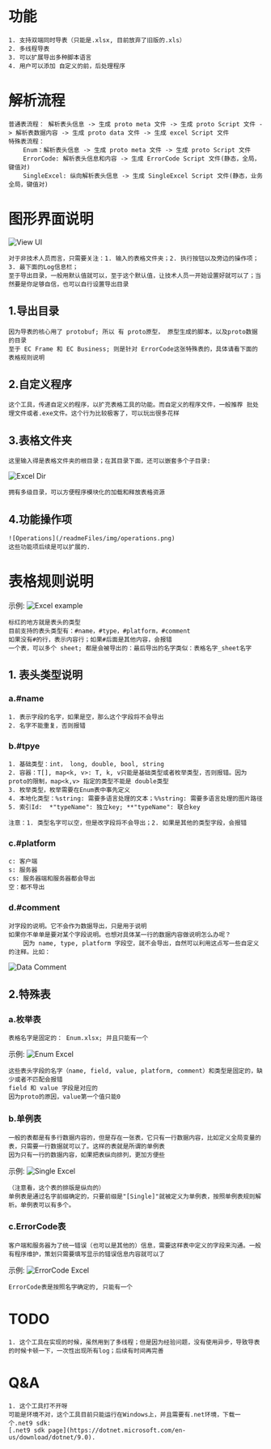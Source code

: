 # 功能
	1. 支持双端同时导表（只能是.xlsx, 目前放弃了旧版的.xls）
	2. 多线程导表
	3. 可以扩展导出多种脚本语言
	4. 用户可以添加 自定义的前，后处理程序

# 解析流程
	普通表流程： 解析表头信息 -> 生成 proto meta 文件 -> 生成 proto Script 文件 -> 解析表数据内容 -> 生成 proto data 文件 -> 生成 excel Script 文件
	特殊表流程：
		Enum：解析表头信息 -> 生成 proto meta 文件 -> 生成 proto Script 文件
		ErrorCode: 解析表头信息和内容 -> 生成 ErrorCode Script 文件(静态，全局，键值对) 
		SingleExcel: 纵向解析表头信息 -> 生成 SingleExcel Script 文件(静态，业务全局，键值对)

# 图形界面说明
![View UI](readmeFiles/img/view.png)
	
	对于非技术人员而言，只需要关注：1. 输入的表格文件夹；2. 执行按钮以及旁边的操作项；3. 最下面的Log信息栏；
	至于导出目录，一般用默认值就可以，至于这个默认值，让技术人员一开始设置好就可以了；当然要是你足够自信，也可以自行设置导出目录
	
## 1.导出目录
	因为导表的核心用了 protobuf; 所以 有 proto原型， 原型生成的脚本，以及proto数据 的目录
	至于 EC Frame 和 EC Business; 则是针对 ErrorCode这张特殊表的，具体请看下面的表格规则说明

## 2.自定义程序
	这个工具，传递自定义的程序，以扩充表格工具的功能。而自定义的程序文件，一般推荐 批处理文件或者.exe文件。这个行为比较极客了，可以玩出很多花样

## 3.表格文件夹
	这里输入得是表格文件夹的根目录；在其目录下面，还可以嵌套多个子目录:
![Excel Dir](readmeFiles/img/excelDir.png)

	拥有多级目录，可以方便程序模块化的加载和释放表格资源

## 4.功能操作项
	![Operations](/readmeFiles/img/operations.png)
	这些功能项后续是可以扩展的.
	

# 表格规则说明
示例:
![Excel example](readmeFiles/img/excelExample.png)

	标红的地方就是表头的类型
	目前支持的表头类型有：#name，#type，#platform，#comment
	如果没有#的行，表示内容行；如果#后面是其他内容，会报错
	一个表，可以多个 sheet; 都是会被导出的：最后导出的名字类似：表格名字_sheet名字

## 1. 表头类型说明
### a.#name
	1. 表示字段的名字，如果是空，那么这个字段将不会导出
	2. 名字不能重复，否则报错

### b.#tpye
	1. 基础类型：int， long, double, bool, string
	2. 容器：T[], map<k, v>: T, k, v只能是基础类型或者枚举类型，否则报错。因为proto的限制，map<k,v> 指定的类型不能是 double类型
	3. 枚举类型，枚举需要在Enum表中事先定义
	4. 本地化类型：%string: 需要多语言处理的文本；%%string: 需要多语言处理的图片路径
	5. 索引Id:  *"typeName": 独立key; **"typeName": 联合key

	注意：1. 类型名字可以空，但是改字段将不会导出；2. 如果是其他的类型字段，会报错

### c.#platform
	c: 客户端
	s: 服务器
	cs: 服务器端和服务器都会导出
	空：都不导出

### d.#comment
	对字段的说明。它不会作为数据导出，只是用于说明
	如果你不单单是要对某个字段说明。也想对具体某一行的数据内容做说明怎么办呢？
		因为 name, type, platform 字段空，就不会导出，自然可以利用这点写一些自定义的注释。比如：
		
![Data Comment](readmeFiles/img/comment.png)

## 2.特殊表

### a.枚举表
	表格名字是固定的： Enum.xlsx; 并且只能有一个
示例:
![Enum Excel](readmeFiles/img/EnumExcel.png)

	这些表头字段的名字（name, field, value, platform, comment）和类型是固定的，缺少或者不匹配会报错
	field 和 value 字段是对应的
	因为proto的原因，value第一个值只能0
	
### b.单例表
	一般的表都是有多行数据内容的，但是存在一张表，它只有一行数据内容，比如定义全局变量的表，只需要一行数据就可以了。这样的表就是所谓的单例表
	因为只有一行的数据内容，如果把表纵向排列，更加方便些

示例:
![Single Excel](readmeFiles/img/singleExcel.png)

	（注意看，这个表的排版是纵向的）
	单例表是通过名字前缀确定的，只要前缀是"[Single]"就被定义为单例表，按照单例表规则解析。单例表可以有多个。

### c.ErrorCode表
	客户端和服务器为了统一错误（也可以是其他的）信息，需要这样表中定义的字段来沟通。一般有程序维护，策划只需要填写显示的错误信息内容就可以了
	
示例:
![ErrorCode Excel](readmeFiles/img/ErrorCode.png)

	ErrorCode表是按照名字确定的, 只能有一个

# TODO
	1. 这个工具在实现的时候，虽然用到了多线程；但是因为经验问题，没有使用异步，导致导表的时候卡顿一下，一次性出现所有log；后续有时间再完善

# Q&A
	1. 这个工具打不开呀
	可能是环境不对，这个工具目前只能运行在Windows上，并且需要有.net环境，下载一个.net9 sdk:
	[.net9 sdk page](https://dotnet.microsoft.com/en-us/download/dotnet/9.0).